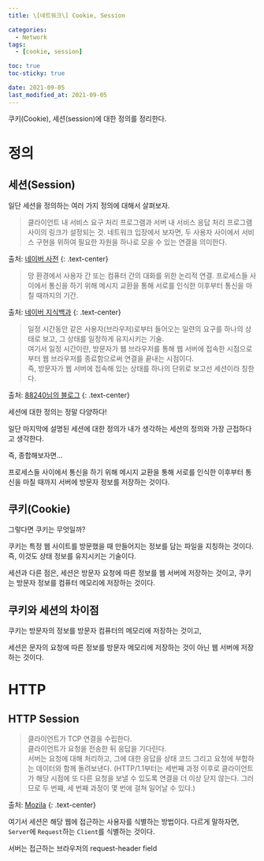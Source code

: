 ```yaml
---
title: \[네트워크\] Cookie, Session

categories:
  - Network
tags:
  - [cookie, session]

toc: true
toc-sticky: true

date: 2021-09-05
last_modified_at: 2021-09-05
---
```


쿠키(Cookie), 세션(session)에 대한 정의를 정리한다.

# 정의

## 세션(Session)

일단 세션을 정의하는 여러 가지 정의에 대해서 살펴보자.

> 클라이언트 내 서비스 요구 처리 프로그램과 서버 내 서비스 응답 처리 프로그램 사이의 링크가 설정되는 것. 네트워크 입장에서 보자면, 두 사용자 사이에서 서비스 구현을 위하여 필요한 자원을 하나로 모을 수 있는 연결을 의미한다.

출처: [네이버 사전](https://ko.dict.naver.com/#/entry/koko/e05d7a47ed2845908dceb66ae5967224)
{: .text-center}

> 망 환경에서 사용자 간 또는 컴퓨터 간의 대화를 위한 논리적 연결.
> 프로세스들 사이에서 통신을 하기 위해 메시지 교환을 통해 서로를 인식한 이후부터 통신을 마칠 때까지의 기간.

출처: [네이버 지식백과](https://terms.naver.com/entry.naver?docId=1611964&cid=50373&categoryId=50373)
{: .text-center}

> 일정 시간동안 같은 사용자(브라우저)로부터 들어오는 일련의 요구를 하나의 상태로 보고, 그 상태를 일정하게 유지시키는 기술.  
  여기서 일정 시간이란, 방문자가 웹 브라우저를 통해 웹 서버에 접속한 시점으로부터 웹 브라우저를 종료함으로써 연결을 끝내는 시점이다.   
  즉, 방문자가 웹 서버에 접속해 있는 상태를 하나의 단위로 보고선 세션이라 칭한다.

출처: [88240님의 블로그](https://88240.tistory.com/190)
{: .text-center}

세션에 대한 정의는 정말 다양하다!

일단 마지막에 설명된 세션에 대한 정의가 내가 생각하는 세션의 정의와 가장 근접하다고 생각한다.

즉, 종합해보자면...

프로세스들 사이에서 통신을 하기 위해 메시지 교환을 통해 서로를 인식한 이후부터 통신을 마칠 때까지 서버에 방문자 정보를 저장하는 것이다.


## 쿠키(Cookie)

그렇다면 쿠키는 무엇일까?

쿠키는 특정 웹 사이트를 방문했을 때 만들어지는 정보를 담는 파일을 지칭하는 것이다. 즉, 이것도 상태 정보를 유지시키는 기술이다.

세션과 다른 점은, 세션은 방문자 요청에 따른 정보를 웹 서버에 저장하는 것이고, 쿠키는 방문자 정보를 컴퓨터 메모리에 저장하는 것이다.

## 쿠키와 세션의 차이점

쿠키는 방문자의 정보를 방문자 컴퓨터의 메모리에 저장하는 것이고,

세션은 문자의 요청에 따른 정보를 방문자 메모리에 저장하는 것이 아닌 웹 서버에 저장하는 것이다.

# HTTP

## HTTP Session

> 클라이언트가 TCP 연결을 수립한다.  
  클라이언트가 요청을 전송한 뒤 응답을 기다린다.  
  서버는 요청에 대해 처리하고, 그에 대한 응답을 상태 코드 그리고 요청에 부합하는 데이터와 함께 돌려보낸다.
  (HTTP/1.1부터는 세번째 과정 이후로 클라이언트가 해당 시점에 또 다른 요청을 보낼 수 있도록 연결을 더 이상 닫지 않는다. 그러므로 두 번째, 세 번째 과정이 몇 번에 걸쳐 일어날 수 있다.)

출처: [Mozila](https://developer.mozilla.org/ko/docs/Web/HTTP/Session)
{: .text-center}


여기서 세션은 해당 웹에 접근하는 사용자를 식별하는 방법이다. 다르게 말하자면, `Server`에 `Request`하는 `Client`를 식별하는 것이다.

서버는 접근하는 브라우저의 request-header field